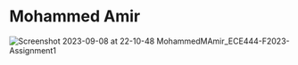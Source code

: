 # Mohammed Amir

![Screenshot 2023-09-08 at 22-10-48 MohammedMAmir_ECE444-F2023-Assignment1](https://github.com/MohammedMAmir/ECE444-F2023-Assignment1/assets/83556373/f9a7c0a6-3c73-44fa-8419-4a38fe7630d0)
